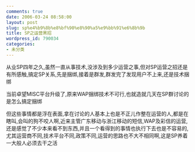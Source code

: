 ```yaml
---
comments: true
date: 2006-03-24 08:58:00
layout: post
slug: sp%e4%b9%8b%e8%bf%90%e8%90%a5%e9%bb%91%e6%8b%9b
title: SP之运营黑招
wordpress_id: 790034
categories:
- 未分类
---
```


从业SP四年之久,虽然一直从事技术,没涉及到多少运营之事,但对SP运营之招还是有所感触,搞定SP关系,先是捆绑,接着是群发,群发完了发现用户不上来,还是技术捆绑  
  
当前卓望MISC平台升级了,原来WAP捆绑技术不可行,也就造就几天在SP群讨论的是怎么搞定捆绑  
  
但这些事情都是浮在表面,拿在讨论的人基本上也是不正儿作整在运营的人,都是在瞎叫,会叫的狗不咬人啊,近来主管广东移动与浙江移动的短信,WAP及彩信的运营,还是感觉了不少本来看不到东西,并且一个看得到的事情也执行下去也是不容易的,尤其运营商不同,技术平台不同,政策不同,运营的思路也不大不相同啊,这是SP养着一大般人必须去干之活  
  

